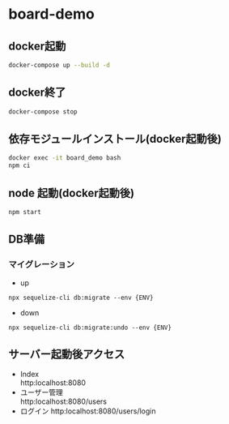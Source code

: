 # board-demo

## docker起動
```bash
docker-compose up --build -d
```

## docker終了
```bash
docker-compose stop
```

## 依存モジュールインストール(docker起動後)
```bash
docker exec -it board_demo bash
npm ci
```

## node 起動(docker起動後)
```bash
npm start
```

## DB準備
### マイグレーション
- up
```
npx sequelize-cli db:migrate --env {ENV}
```
- down
```
npx sequelize-cli db:migrate:undo --env {ENV}
```

## サーバー起動後アクセス
- Index  
http:localhost:8080
- ユーザー管理  
http:localhost:8080/users
- ログイン
http:localhost:8080/users/login
